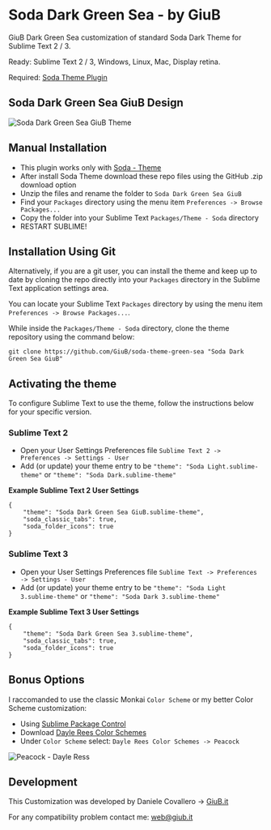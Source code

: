 # Soda Dark Green Sea - by GiuB

GiuB Dark Green Sea customization of standard Soda Dark Theme for Sublime Text 2 / 3.

Ready: Sublime Text 2 / 3, Windows, Linux, Mac, Display retina.

Required: [Soda Theme Plugin](http://buymeasoda.github.com/soda-theme/)

## Soda Dark Green Sea GiuB Design

![Soda Dark Green Sea GiuB Theme](http://giub.it/wp-content/uploads/2013/09/soda-dark-green-sea.png)

## Manual Installation

* This plugin works only with [Soda - Theme](http://buymeasoda.github.com/soda-theme/)
* After install Soda Theme download these repo files using the GitHub .zip download option
* Unzip the files and rename the folder to `Soda Dark Green Sea GiuB`
* Find your `Packages` directory using the menu item  `Preferences -> Browse Packages...`
* Copy the folder into your Sublime Text `Packages/Theme - Soda` directory
* RESTART SUBLIME!

## Installation Using Git

Alternatively, if you are a git user, you can install the theme and keep up to date by cloning the repo directly into your `Packages` directory in the Sublime Text application settings area.

You can locate your Sublime Text `Packages` directory by using the menu item `Preferences -> Browse Packages...`.

While inside the `Packages/Theme - Soda` directory, clone the theme repository using the command below:

    git clone https://github.com/GiuB/soda-theme-green-sea "Soda Dark Green Sea GiuB"

## Activating the theme

To configure Sublime Text to use the theme, follow the instructions below for your specific version.

### Sublime Text 2

* Open your User Settings Preferences file `Sublime Text 2 -> Preferences -> Settings - User`
* Add (or update) your theme entry to be `"theme": "Soda Light.sublime-theme"` or `"theme": "Soda Dark.sublime-theme"`

**Example Sublime Text 2 User Settings**

    {
        "theme": "Soda Dark Green Sea GiuB.sublime-theme",
        "soda_classic_tabs": true,
		"soda_folder_icons": true
    }

### Sublime Text 3

* Open your User Settings Preferences file `Sublime Text -> Preferences -> Settings - User`
* Add (or update) your theme entry to be `"theme": "Soda Light 3.sublime-theme"` or `"theme": "Soda Dark 3.sublime-theme"`

**Example Sublime Text 3 User Settings**

    {
        "theme": "Soda Dark Green Sea 3.sublime-theme",
        "soda_classic_tabs": true,
		"soda_folder_icons": true
    }

## Bonus Options

I raccomanded to use the classic Monkai `Color Scheme` or my better Color Scheme customization:

* Using [Sublime Package Control](http://wbond.net/sublime_packages/package_control)
* Download [Dayle Rees Color Schemes](https://github.com/daylerees/colour-schemes)
* Under `Color Scheme` select: `Dayle Rees Color Schemes -> Peacock`

![Peacock - Dayle Ress](https://raw.github.com/daylerees/colour-schemes/master/screenshots/peacock.png)

## Development

This Customization was developed by Daniele Covallero -> [GiuB.it](http://giub.it)

For any compatibility problem contact me: [&#119;&#101;&#098;&#064;&#103;&#105;&#117;&#098;&#046;&#105;&#116;](http://giub.it/me)

